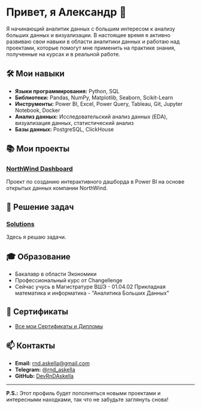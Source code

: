 # Привет, я Александр 👋

Я начинающий аналитик данных с большим интересом к анализу больших данных и визуализации. В настоящее время я активно развиваю свои навыки в области аналитики данных и работаю над проектами, которые помогут мне применить на практике знания, полученные на курсах и в реальной работе.

## 🛠 Мои навыки

- **Языки программирования:** Python, SQL
- **Библиотеки:** Pandas, NumPy, Matplotlib, Seaborn, Scikit-Learn
- **Инструменты:** Power BI,  Excel, Power Query, Tableau, Git, Jupyter Notebook, Docker
- **Анализ данных:** Исследовательский анализ данных (EDA), визуализация данных, статистический анализ
- **Базы данных:** PostgreSQL, ClickHouse

## 📚 Мои проекты

### [NorthWind Dashboard](https://github.com/DevRnDAskella/NorthWind_BI_Dashboard)
Проект по созданию интерактивного дашборда в Power BI на основе открытых данных компании NorthWind.

## 🧩 Решение задач

### [Solutions](https://github.com/DevRnDAskella/Solutions)
Здесь я решаю задачи.

## 🎓 Образование

- Бакалавр в области Экономики
- Профессиональный курс от Changellenge
- Сейчас учусь в Магистратуре ВШЭ - 01.04.02 Прикладная математика и информатика - "Аналитика Больших Данных"

## 📝 Сертификаты

- [Все мои Сертификаты и Дипломы](https://drive.google.com/drive/folders/1nvRKgZmIqeze6j4n-yUIcECwCh9fvi2t?usp=drive_link)

## 📫 Контакты

- **Email:** [rnd.askella@gmail.com](mailto:rnd.askella@gmail.com)
- **Telegram:** [@rnd_askella](https://t.me/rnd_askella)
- **GitHub:** [DevRnDAskella](https://github.com/DevRnDAskella/DevRnDAskella/)
---

**P.S.:** Этот профиль будет пополняться новыми проектами и интересными находками, так что не забудьте заглянуть снова!

<!--
**DevRnDAskella/DevRnDAskella** is a ✨ _special_ ✨ repository because its `README.md` (this file) appears on your GitHub profile.

Here are some ideas to get you started:

- 🔭 I’m currently working on ...
- 👯 I’m looking to collaborate on ...
- 💬 Ask me about ...
- 📫 How to reach me: ...
- 😄 Pronouns: ...
- ⚡ Fun fact: ...
-->
